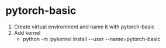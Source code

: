 # pytorch-basic

<!-- https://github.com/mctosima/pengantarDLpytorch -->
<!-- https://pytorch.org/tutorials/beginner/basics/intro.html -->
<!-- https://deeplearninguniversity.com/pytorch/pytorch-broadcasting/ -->


1. Create virtual environment and name it with pytorch-basic
2. Add kernel
    - python -m ipykernel install --user --name=pytorch-basic